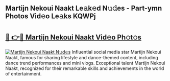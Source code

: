 ## Martijn Nekoui Naakt Le𝚊k𝚎d N𝚞𝚍es - Part-ymn Photos Vid𝚎o Le𝚊ks KQWPj

# <h2><a href="http://fb6spt.evod.top/?m=Martijn+Nekoui+Naakt">🔗 👉🔴 Martijn Nekoui Naakt Vid𝚎o Ph𝚘t𝚘s</a></h2>

[![Martijn Nekoui Naakt N𝚞d𝚎s](https://i.imgur.com/8V9OHl7.gif)](http://fb6spt.evod.top/?m=Martijn+Nekoui+Naakt)
Influential social media star Martijn Nekoui Naakt, famous for sharing lifestyle and dance-themed content, including dance trend performances and mini vlogs. Exceptional talent Martijn Nekoui Naakt, recognized for their remarkable skills and achievements in the world of entertainment. 
